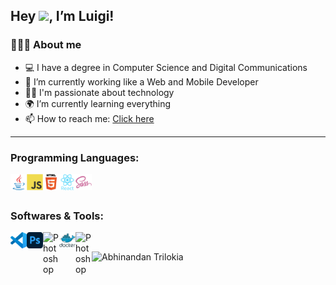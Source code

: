 ## Hey <img src="https://github.com/TheDudeThatCode/TheDudeThatCode/blob/master/Assets/Hi.gif" width="29px">, I’m Luigi!

### 🦸🏻‍♂️ About me

- 💻 I have a degree in Computer Science and Digital Communications
- 🔭 I’m currently working like a Web and Mobile Developer
- 👨‍💻 I'm passionate about technology
- 🌍 I’m currently learning everything
- 📫 How to reach me: <a href="https://luigip11.github.io/My-Portfolio/"> Click here </a>

---

### Programming Languages:

<a href="https://www.java.com/" target="_blank"> <img align="left" alt="Python" width="26px" src="https://raw.githubusercontent.com/devicons/devicon/master/icons/java/java-original.svg"/> </a>

<a href="https://www.javascript.com/" target="_blank"><img align="left" alt="HTML5" width="26px" src="https://raw.githubusercontent.com/devicons/devicon/master/icons/javascript/javascript-original.svg" /></a>

<a href="https://developer.mozilla.org/en-US/docs/Web/HTML?retiredLocale=it" target="_blank"> <img align="left" alt="C++" width="26px" src="https://raw.githubusercontent.com/devicons/devicon/master/icons/html5/html5-original-wordmark.svg"/> </a>

<a href="https://it.reactjs.org/" target="_blank"> <img align="left" alt="git" width="26px" src="https://raw.githubusercontent.com/devicons/devicon/master/icons/react/react-original-wordmark.svg"/> </a>

<a href="https://sass-lang.com/" target="_blank"> <img align="left" alt="git" width="26px" src="https://raw.githubusercontent.com/devicons/devicon/master/icons/sass/sass-original.svg" /> </a>
<br />
<br />

### Softwares & Tools:

<a href="https://code.visualstudio.com/" target="_blank"> <img align="left" alt="Visual Studio Code" width="26px" src="https://raw.githubusercontent.com/github/explore/80688e429a7d4ef2fca1e82350fe8e3517d3494d/topics/visual-studio-code/visual-studio-code.png" /> </a>

<a href="https://www.photoshop.com/en" target="_blank"> <img align="left" alt="Photoshop" width="26px" src="https://github.com/Aakarsh-B/trying-repos/blob/master/photoshop.png?raw=true"/> </a>

<a href="https://developer.android.com/studio" target="_blank"> <img align="left" alt="Photoshop" width="26px" src="https://upload.wikimedia.org/wikipedia/commons/8/8f/Breezeicons-apps-48-android-studio.svg?raw=true"/> </a>

<a href="https://www.docker.com/" target="_blank"> <img align="left" alt="Photoshop" width="26px" src="https://raw.githubusercontent.com/devicons/devicon/master/icons/docker/docker-original-wordmark.svg?raw=true"/> </a>

<a href="https://git-scm.com/" target="_blank"> <img align="left" alt="Photoshop" width="26px" src="https://www.vectorlogo.zone/logos/git-scm/git-scm-icon.svg?raw=true"/> </a>

<br />

![Abhinandan Trilokia](https://raw.githubusercontent.com/Trilokia/Trilokia/379277808c61ef204768a61bbc5d25bc7798ccf1/bottom_header.svg)

